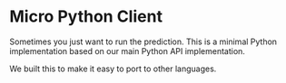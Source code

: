 # Micro Python Client

Sometimes you just want to run the prediction. This is a minimal Python implementation based on our main Python API implementation.

We built this to make it easy to port to other languages.
